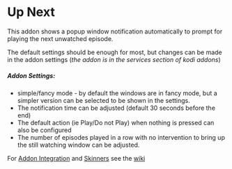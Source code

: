 # Up Next

This addon shows a popup window notification automatically to prompt for playing the next unwatched episode.

The default settings should be enough for most, but changes can be made in the addon settings (*the addon is in the services section of kodi addons*)

##### Addon Settings:

  * simple/fancy mode - by default the windows are in fancy mode, but a simpler version can be selected to be shown in the settings.
  * The notification time can be adjusted (default 30 seconds before the end)
  * The default action (ie Play/Do not Play) when nothing is pressed can also be configured
  * The number of episodes played in a row with no intervention to bring up the still watching window can be adjusted.

For [Addon Integration](https://github.com/im85288/service.upnext/wiki/Addon-Integration) and [Skinners](https://github.com/im85288/service.upnext/wiki/Skinners) see the [wiki](https://github.com/im85288/service.upnext/wiki)     
